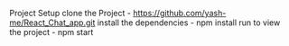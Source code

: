 Project Setup
clone the Project - https://github.com/yash-me/React_Chat_app.git
install the dependencies - npm install
run to view the project - npm start
